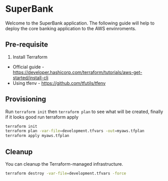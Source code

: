 # SuperBank 

Welcome to the SuperBank application. The following guide will help to deploy the core banking application to the AWS envinroments.

## Pre-requisite

1. Install Terraform 
- Official guide - https://developer.hashicorp.com/terraform/tutorials/aws-get-started/install-cli 
- Using tfenv - https://github.com/tfutils/tfenv

## Provisioning

Run `terraform init` then `terraform plan` to see what will be created, finally if it looks good run terraform apply

```sh
terraform init
terraform plan -var-file=development.tfvars -out=myaws.tfplan
terraform apply myaws.tfplan
```


## Cleanup
You can cleanup the Terraform-managed infrastructure.

```sh
terraform destroy -var-file=development.tfvars -force
```